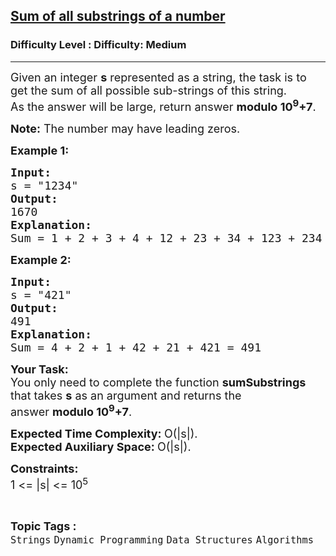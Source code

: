 <h2><a href="https://www.geeksforgeeks.org/problems/sum-of-all-substrings-of-a-number-1587115621/1?page=5&category=Strings&sortBy=submissions">Sum of all substrings of a number</a></h2><h3>Difficulty Level : Difficulty: Medium</h3><hr><div class="problems_problem_content__Xm_eO"><p><span style="font-size: 18px;">Given an integer <strong>s</strong> represented as a string, the task is to get the sum of all possible sub-strings of this string.<br>As the answer will be large, return answer <strong>modulo 10<sup>9</sup>+7</strong>.&nbsp;</span></p>
<p><span style="font-size: 18px;"><strong>Note:</strong> The number may have leading zeros.</span></p>
<p><span style="font-size: 18px;"><strong>Example 1:</strong></span></p>
<pre><span style="font-size: 18px;"><strong>Input:
</strong>s = "1234"
<strong>Output: <br></strong>1670<strong>
Explanation: <br></strong>Sum = 1 + 2 + 3 + 4 + 12 + 23 + 34 + 123 + 234 + 1234 = 1670</span>
</pre>
<p><span style="font-size: 18px;"><strong>Example 2:</strong></span></p>
<pre><span style="font-size: 18px;"><strong>Input:
</strong>s = "421"
<strong>Output: <br></strong>491<strong>
Explanation: <br></strong>Sum = 4 + 2 + 1 + 42 + 21 + 421 = 491</span></pre>
<p><span style="font-size: 18px;"><strong>Your Task:</strong><br>You only need to complete the function <strong>sumSubstrings</strong> that takes <strong>s</strong> as an argument and returns the answer&nbsp;<strong>modulo 10<sup>9</sup>+7</strong>.</span></p>
<p><span style="font-size: 18px;"><strong>Expected Time Complexity:&nbsp;</strong>O(|s|).<br><strong>Expected Auxiliary Space:&nbsp;</strong>O(|s|).</span></p>
<p><span style="font-size: 18px;"><strong>Constraints:</strong><br>1 &lt;= |s| &lt;= 10<sup>5</sup></span></p></div><br><p><span style=font-size:18px><strong>Topic Tags : </strong><br><code>Strings</code>&nbsp;<code>Dynamic Programming</code>&nbsp;<code>Data Structures</code>&nbsp;<code>Algorithms</code>&nbsp;